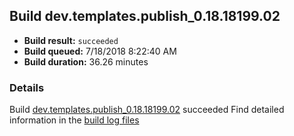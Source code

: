 ## Build dev.templates.publish_0.18.18199.02
- **Build result:** `succeeded`
- **Build queued:** 7/18/2018 8:22:40 AM
- **Build duration:** 36.26 minutes
### Details
Build [dev.templates.publish_0.18.18199.02](https://winappstudio.visualstudio.com/web/build.aspx?pcguid=a4ef43be-68ce-4195-a619-079b4d9834c2&builduri=vstfs%3a%2f%2f%2fBuild%2fBuild%2f26028) succeeded
Find detailed information in the [build log files](https://uwpctdiags.blob.core.windows.net/buildlogs/dev.templates.publish_0.18.18199.02_logs.zip)
